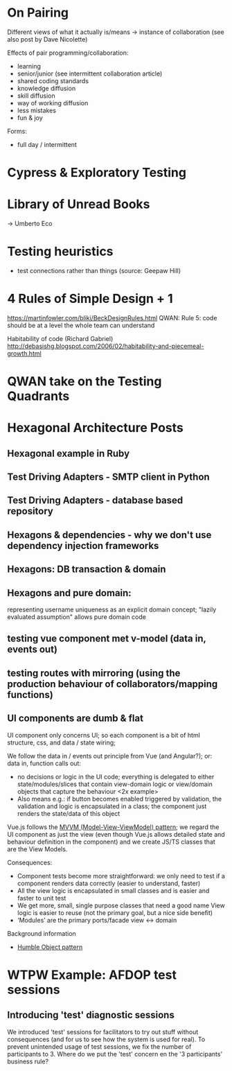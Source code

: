 # On Pairing

Different views of what it actually is/means
-> instance of collaboration (see also post by Dave Nicolette)

Effects of pair programming/collaboration:
- learning
- senior/junior (see intermittent collaboration article)
- shared coding standards
- knowledge diffusion
- skill diffusion
- way of working diffusion
- less mistakes
- fun & joy

Forms:
- full day / intermittent

# Cypress & Exploratory Testing

# Library of Unread Books

-> Umberto Eco

# Testing heuristics

- test connections rather than things (source: Geepaw Hill)

# 4 Rules of Simple Design + 1

https://martinfowler.com/bliki/BeckDesignRules.html
QWAN: Rule 5: code should be at a level the whole team can understand

Habitability of code (Richard Gabriel)
http://debasishg.blogspot.com/2006/02/habitability-and-piecemeal-growth.html 

# QWAN take on the Testing Quadrants


# Hexagonal Architecture Posts

## Hexagonal example in Ruby

## Test Driving Adapters - SMTP client in Python

## Test Driving Adapters - database based repository

## Hexagons & dependencies - why we don't use dependency injection frameworks

## Hexagons: DB transaction & domain

## Hexagons and pure domain:

representing username uniqueness as an explicit domain concept; "lazily evaluated assumption" allows pure domain code

## testing vue component met v-model (data in, events out)

## testing routes with mirroring (using the production behaviour of collaborators/mapping functions)

## UI components are dumb & flat

UI component only concerns UI; so each component is a bit of html structure, css, and data / state wiring; 

We follow the data in / events out principle from Vue (and Angular?); or: data in, function calls out:
- no decisions or logic in the UI code; everything is delegated to either state/modules/slices that contain view-domain logic or view/domain objects that capture the behaviour
  <2x example>
- Also means e.g.: if button becomes enabled triggered by validation, the validation and logic is encapsulated in a class; the component just renders the state/data of this object

Vue.js follows the [MVVM (Model-View-ViewModel) pattern](https://docs.microsoft.com/en-us/xamarin/xamarin-forms/enterprise-application-patterns/mvvm); we regard the UI component as just the view (even though Vue.js allows detailed state and behaviour definition in the component) and we create JS/TS classes that are the View Models.

Consequences:
- Component tests become more straightforward: we only need to test if a component renders data correctly (easier to understand, faster)
- All the view logic is encapsulated in small classes and is easier and faster to unit test
- We get more, small, single purpose classes that need a good name
View logic is easier to reuse (not the primary goal, but a nice side benefit)
- ‘Modules’ are the primary ports/facade view <-> domain

Background information
- [Humble Object pattern](https://martinfowler.com/bliki/HumbleObject.html)

# WTPW Example: AFDOP test sessions 
## Introducing 'test' diagnostic sessions

We introduced 'test' sessions for facilitators to try out stuff without consequences (and for us to see how the system is used for real). To prevent unintended usage of test sessions, we fix the number of participants to 3. Where do we put the 'test' concern en the '3 participants' business rule?
